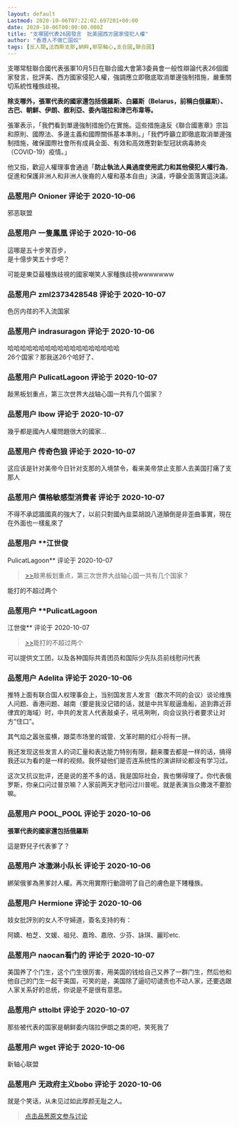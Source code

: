 ```yaml
---
layout: default
Lastmod: 2020-10-06T07:22:02.697201+00:00
date: 2020-10-06T00:00:00.000Z
title: "支哪國代表26國發言　批美國西方國家侵犯人權"
author: "香港人不做亡国奴"
tags: [反人類,法西斯支那,納粹,邪惡軸心,支合國,聯合國]
---
```


支哪常駐聯合國代表張軍10月5日在聯合國大會第3委員會一般性辯論代表26個國家發言，批評美、西方國家侵犯人權，強調應立即徹底取消單邊強制措施，嚴重關切系統性種族歧視。  
  
**除支哪外，張軍代表的國家還包括俄羅斯、白羅斯（Belarus，前稱白俄羅斯）、古巴、朝鮮、伊朗、敘利亞、委內瑞拉和津巴布韋等。**  
  
張軍表示，「我們看到單邊強制措施仍在實施。這些措施違反《聯合國憲章》宗旨和原則、國際法、多邊主義和國際關係基本準則。」「我們呼籲立即徹底取消單邊強制措施，確保國際社會所有成員全面、有效和高效應對新型冠狀病毒肺炎（COVID-19）疫情。」  
  
他又指，歡迎人權理事會通過「**防止執法人員過度使用武力和其他侵犯人權行為**，促進和保護非洲人和非洲人後裔的人權和基本自由」決議，呼籲全面落實這決議。

            
### 品葱用户 **Onioner** 评论于 2020-10-06
        
邪恶联盟
        


            
### 品葱用户 **一隻鳳凰** 评论于 2020-10-06
        
這哪是五十步笑百步，  
是十億步笑五十步吧？  
  
可能是東亞最種族歧視的國家嘲笑人家種族歧視wwwwwww
        


            
### 品葱用户 **zml2373428548** 评论于 2020-10-07
        
色厉内荏的不入流国家
        


            
### 品葱用户 **indrasuragon** 评论于 2020-10-06
        
哈哈哈哈哈哈哈哈哈哈哈哈哈哈哈哈哈哈  
26个国家？那我送26个哈好了、
        


            
### 品葱用户 **PulicatLagoon** 评论于 2020-10-07
        
敲黑板划重点，第三次世界大战轴心国一共有几个国家？
        


            
### 品葱用户 **lbow** 评论于 2020-10-07
        
幾乎都是國內人權問題很大的國家…
        


            
### 品葱用户 **传奇色狼** 评论于 2020-10-07
        
这应该是针对美帝今日针对支那的入境禁令，看来美帝禁止支那人去美国打痛了支那人
        


            
### 品葱用户 **價格敏感型消費者** 评论于 2020-10-07
        
不得不承認牆國真的強大了，以前只對國內韭菜胡說八道顛倒是非歪曲事實，現在在外面也一樣亂來了
        


            
### 品葱用户 **江世俊 
PulicatLagoon** 评论于 2020-10-07
        
> [\>>]( "/article/item_id-510967#")敲黑板划重点，第三次世界大战轴心国一共有几个国家？

  
能打的不超过两个
        


            
### 品葱用户 **PulicatLagoon 
江世俊** 评论于 2020-10-07
        
> [\>>]( "/article/item_id-510982#")能打的不超过两个

  
  
可以提供文工团，以及各种国际共青团员和国际少先队员前线慰问代表
        


            
### 品葱用户 **Adelita** 评论于 2020-10-06
        
推特上面有联合国人权理事会上，当别国发言人发言（数次不同的会议）谈论维族人问题、香港问题、越南（要是我没记错的话，就是中共军舰逼渔船，追到靠近菲律宾的海域）时，中共的发言人代表敲桌子，吼吼咧咧，向会议执行者要求让对方“住口”。  
  
其气焰之嚣张蛮横，跟菜市场里的城管、文革时期的红小将有一拼。  
  
我还发现这些发言人的词汇量和表达能力特别有限，翻来覆去都是一样的话，搞得我还以为看的是一样的视频。我怀疑他们是否连系统性的演讲辩论都没有学习过。  
  
这次又抗议批评，还是说的差不多的话，我是国际社会，我也懒得理了。你代表俄罗斯，你亲口问过普京嘛？人家前两天才慰问过川普呢。就是表演当众撒泼不要脸嘛。
        


            
### 品葱用户 **POOL_POOL** 评论于 2020-10-06
        
**張軍代表的國家還包括俄羅斯**  
  
這是野兒子代表爹了？
        


            
### 品葱用户 **冰激淋小队长** 评论于 2020-10-06
        
綁架俄爹為黑爹討人權。再次用實際行動證明了自己的膚色是下賤種族。
        


            
### 品葱用户 **Hermione** 评论于 2020-10-06
        
妓女批評別的女人不守婦道，簽名支持的有：  
  
阿嬌、柏芝、文媛、祖兒、嘉玲、嘉欣、少芬、詠琪、麗珍etc.
        


            
### 品葱用户 **naocan看门的** 评论于 2020-10-07
        
美国养了个门生，这个门生很厉害，用美国的钱给自己又养了一群门生，然后他和他自己的门生一起干美国，可笑的是，美国除了逼叨叨谴责也不动人家，还要选跟人家关系好的总统，你说是不是很有意思。
        


            
### 品葱用户 **sttolbt** 评论于 2020-10-07
        
那些被代表的国家是朝鲜委内瑞拉伊朗之类的吧，笑死我了
        


            
### 品葱用户 **wget** 评论于 2020-10-06
        
新轴心联盟
        


            
### 品葱用户 **无政府主义bobo** 评论于 2020-10-06
        
就是个笑话，从未见过如此厚颜无耻之人。
        






> [点击品葱原文参与讨论](https://pincong.rocks/article/24782)

